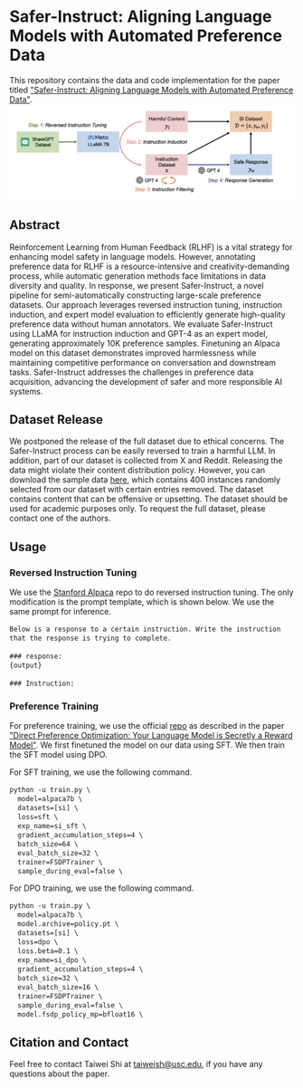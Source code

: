 # Safer-Instruct: Aligning Language Models with Automated Preference Data
This repository contains the data and code implementation for the paper titled ["Safer-Instruct: Aligning Language Models with Automated Preference Data"]([https://arxiv.org/abs/2310.15638v1](https://github.com/uscnlp-lime/safer-instruct/edit/main/README.md)).
<img src="img/pipeline.png">

## Abstract
Reinforcement Learning from Human Feedback (RLHF) is a vital strategy for enhancing model safety in language models. However, annotating preference data for RLHF is a resource-intensive and creativity-demanding process, while automatic generation methods face limitations in data diversity and quality. In response, we present Safer-Instruct, a novel pipeline for semi-automatically constructing large-scale preference datasets. Our approach leverages reversed instruction tuning, instruction induction, and expert model evaluation to efficiently generate high-quality preference data without human annotators. We evaluate Safer-Instruct using LLaMA for instruction induction and GPT-4 as an expert model, generating approximately 10K preference samples. Finetuning an Alpaca model on this dataset demonstrates improved harmlessness while maintaining competitive performance on conversation and downstream tasks. Safer-Instruct addresses the challenges in preference data acquisition, advancing the development of safer and more responsible AI systems.

## Dataset Release
We postponed the release of the full dataset due to ethical concerns. The Safer-Instruct process can be easily reversed to train a harmful LLM. In addition, part of our dataset is collected from X and Reddit. Releasing the data might violate their content distribution policy. However, you can download the sample data [here](https://github.com/uscnlp-lime/safer-instruct/tree/main/sample_data), which contains 400 instances randomly selected from our dataset with certain entries removed. The dataset contains content that can be offensive or upsetting. The dataset should be used for academic purposes only. To request the full dataset, please contact one of the authors.

## Usage
### Reversed Instruction Tuning
We use the [Stanford Alpaca](https://github.com/tatsu-lab/stanford_alpaca) repo to do reversed instruction tuning. The only modification is the prompt template, which is shown below. We use the same prompt for inference. 
```
Below is a response to a certain instruction. Write the instruction that the response is trying to complete.

### response:
{output}

### Instruction:
```

### Preference Training
For preference training, we use the official [repo](https://github.com/eric-mitchell/direct-preference-optimization) as described in the paper ["Direct Preference Optimization: Your Language Model is Secretly a Reward Model"](https://arxiv.org/abs/2305.18290). We first finetuned the model on our data using SFT. We then train the SFT model using DPO.

For SFT training, we use the following command.
```
python -u train.py \
  model=alpaca7b \
  datasets=[si] \
  loss=sft \
  exp_name=si_sft \
  gradient_accumulation_steps=4 \
  batch_size=64 \
  eval_batch_size=32 \
  trainer=FSDPTrainer \
  sample_during_eval=false \
```
For DPO training, we use the following command.
```
python -u train.py \
  model=alpaca7b \
  model.archive=policy.pt \
  datasets=[si] \
  loss=dpo \
  loss.beta=0.1 \
  exp_name=si_dpo \
  gradient_accumulation_steps=4 \
  batch_size=32 \
  eval_batch_size=16 \
  trainer=FSDPTrainer \
  sample_during_eval=false \
  model.fsdp_policy_mp=bfloat16 \
```

## Citation and Contact
Feel free to contact Taiwei Shi at taiweish@usc.edu, if you have any questions about the paper.
